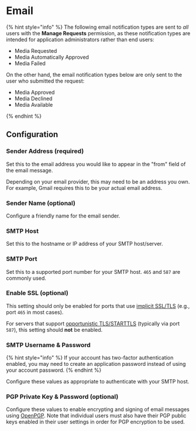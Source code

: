 # Email

{% hint style="info" %}
The following email notification types are sent to _all_ users with the **Manage Requests** permission, as these notification types are intended for application administrators rather than end users:

- Media Requested
- Media Automatically Approved
- Media Failed

On the other hand, the email notification types below are only sent to the user who submitted the request:

- Media Approved
- Media Declined
- Media Available

{% endhint %}

## Configuration

### Sender Address (required)

Set this to the email address you would like to appear in the "from" field of the email message.

Depending on your email provider, this may need to be an address you own. For example, Gmail requires this to be your actual email address.

### Sender Name (optional)

Configure a friendly name for the email sender.

### SMTP Host

Set this to the hostname or IP address of your SMTP host/server.

### SMTP Port

Set this to a supported port number for your SMTP host. `465` and `587` are commonly used.

### Enable SSL (optional)

This setting should only be enabled for ports that use [implicit SSL/TLS](https://tools.ietf.org/html/rfc8314) (e.g., port `465` in most cases).

For servers that support [opportunistic TLS/STARTTLS](https://en.wikipedia.org/wiki/Opportunistic_TLS) (typically via port `587`), this setting should **not** be enabled.

### SMTP Username & Password

{% hint style="info" %}
If your account has two-factor authentication enabled, you may need to create an application password instead of using your account password.
{% endhint %}

Configure these values as appropriate to authenticate with your SMTP host.

### PGP Private Key & Password (optional)

Configure these values to enable encrypting and signing of email messages using [OpenPGP](https://www.openpgp.org/). Note that individual users must also have their PGP public keys enabled in their user settings in order for PGP encryption to be used.
